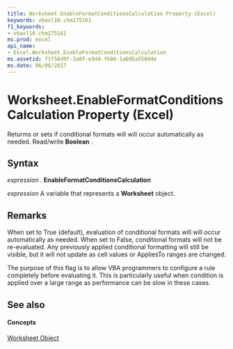 ```yaml
---
title: Worksheet.EnableFormatConditionsCalculation Property (Excel)
keywords: vbaxl10.chm175161
f1_keywords:
- vbaxl10.chm175161
ms.prod: excel
api_name:
- Excel.Worksheet.EnableFormatConditionsCalculation
ms.assetid: f1f56d9f-3a0f-e3d4-f686-1a695a55604e
ms.date: 06/08/2017
---
```



# Worksheet.EnableFormatConditionsCalculation Property (Excel)

Returms or sets if conditional formats will will occur automatically as needed. Read/write  **Boolean** .


## Syntax

 _expression_ . **EnableFormatConditionsCalculation**

 _expression_ A variable that represents a **Worksheet** object.


## Remarks

When set to True (default), evaluation of conditional formats will will occur automatically as needed. When set to False, conditional formats will not be re-evaluated. Any previously applied conditional formatting will still be visible, but it will not update as cell values or AppliesTo ranges are changed. 

The purpose of this flag is to allow VBA programmers to configure a rule completely before evaluating it. This is particularly useful when condition is applied over a large range as performance can be slow in these cases.


## See also


#### Concepts


[Worksheet Object](Excel.Worksheet.md)


